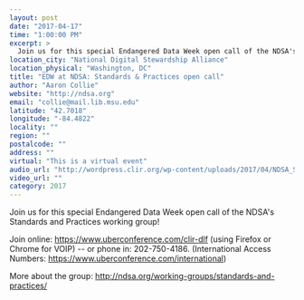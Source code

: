 ```yaml
---
layout: post
date: "2017-04-17"
time: "1:00:00 PM"
excerpt: >
  Join us for this special Endangered Data Week open call of the NDSA's Standards and Practices working group...
location_city: "National Digital Stewardship Alliance"
location_physical: "Washington, DC"
title: "EDW at NDSA: Standards & Practices open call"
author: "Aaron Collie"
website: "http://ndsa.org"
email: "collie@mail.lib.msu.edu"
latitude: "42.7018"
longitude: "-84.4822"
locality: ""
region: ""
postalcode: ""
address: ""
virtual: "This is a virtual event"
audio_url: "http://wordpress.clir.org/wp-content/uploads/2017/04/NDSA_Standards_and_Practices_EDW_2017_Call.mp3"
video_url: ""
category: 2017
---
```


Join us for this special Endangered Data Week open call of the NDSA's Standards and Practices working group! 

Join online: https://www.uberconference.com/clir-dlf (using Firefox or Chrome for VOIP) -- or phone in: 202-750-4186. (International Access Numbers: https://www.uberconference.com/international) 

More about the group: http://ndsa.org/working-groups/standards-and-practices/ 
